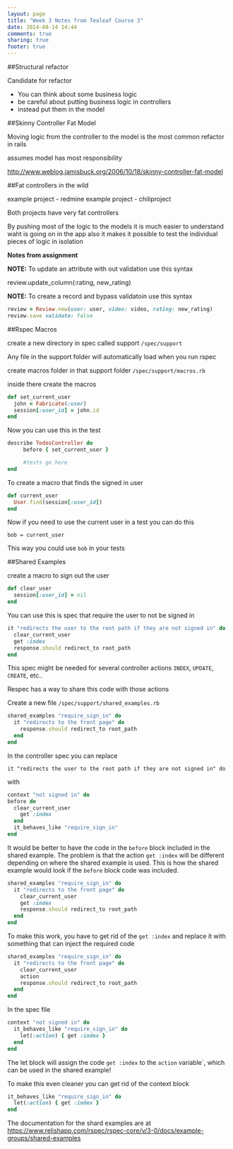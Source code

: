 ```yaml
---
layout: page
title: "Week 3 Notes from Tealeaf Course 3"
date: 2014-08-14 14:44
comments: true
sharing: true
footer: true
---
```

##Structural refactor

Candidate for refactor
  - You can think about some business logic
  - be careful about putting business logic in controllers
  - instead put them in the model

##Skinny Controller Fat Model

Moving logic from the controller to the model is the most common refactor in rails

assumes model has most responsibility

http://www.weblog.jamisbuck.org/2006/10/18/skinny-controller-fat-model

##Fat controllers in the wild

example project - redmine
example project - chiliproject

Both projects have very fat controllers

By pushing most of the logic to the models it is much easier to understand waht is going on in the app
also it makes it possible to test the individual pieces of logic in isolation

**Notes from assignment**

**NOTE:** To update an attribute with out validation use this syntax

review.update_column(:rating, new_rating)

**NOTE:** To create a record and bypass validatoin use this syntax

```ruby
review = Review.new(user: user, video: video, rating: new_rating)
review.save validate: false
```

##Rspec Macros

create a new directory in spec called support
`/spec/support`

Any file in the support folder will automatically load when you run rspec

create macros folder in that support folder
`/spec/support/macros.rb`

inside there create the macros

```ruby
def set_current_user
  john = Fabricate(:user)
  session[:user_id] = john.id
end
```

Now you can use this in the test

```ruby
describe TodosController do
     before { set_current_user }

     #tests go here
end
```

To create a macro that finds the signed in user

```ruby
def current_user
  User.find(session[:user_id])
end
```

Now if you need to use the current user in a test you can do this

`bob = current_user`

This way you could use `bob` in your tests

##Shared Examples

create a macro to sign out the user

```ruby
def clear_user
  session[:user_id] = nil
end
```

You can use this is spec that require the user to not be signed in

```ruby
it "redirects the user to the root path if they are not signed in" do
  clear_current_user
  get :index
  response.should redirect_to root_path
end
```

This spec might be needed for several controller actions `INDEX`, `UPDATE`, `CREATE`, etc..

Respec has a way to share this code with those actions

Create a new file  `/spec/support/shared_examples.rb`

```ruby
shared_examples "require_sign_in" do
  it "redirects to the front page" do
    response.should redirect_to root_path
  end
end
````

In the controller spec you can replace 

`it "redirects the user to the root path if they are not signed in" do`

with 

```ruby
context "not signed in" do
before do
  clear_current_user
    get :index
  end
  it_behaves_like "require_sign_in"
end
```

It would be better to have the code in the `before` block included in the shared example. The problem is that the action `get :index` will be different depending on where the shared example is used. This is how the shared example would look if the `before` block code was included. 

```ruby
shared_examples "require_sign_in" do
  it "redirects to the front page" do
    clear_current_user
    get :index
    response.should redirect_to root_path
  end
end
````

To make this work, you have to get rid of the `get :index` and replace it with something that can inject the required code

```ruby
shared_examples "require_sign_in" do
  it "redirects to the front page" do
    clear_current_user
    action
    response.should redirect_to root_path
  end
end
````

In the spec file

```ruby
context "not signed in" do
  it_behaves_like "require_sign_in" do
    let(:action) { get :index }
  end
end
```

The let block will assign the code `get :index` to the `action` variable`, which can be used in the shared example!

To make this even cleaner you can get rid of the context block

```ruby
it_behaves_like "require_sign_in" do
  let(:action) { get :index }
end
```


The documentation for the shard examples are at 
https://www.relishapp.com/rspec/rspec-core/v/3-0/docs/example-groups/shared-examples

                    






